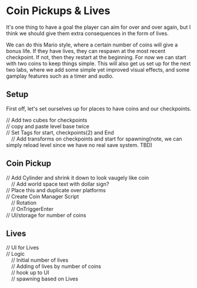 # Coin Pickups & Lives

It's one thing to have a goal the player can aim for over and over again, but I think we should give them extra consequences in the form of lives.

We can do this Mario style, where a certain number of coins will give a bonus life. If they have lives, they can respawn at the most recent checkpoint. If not, then they restart at the beginning. For now we can start with two coins to keep things simple. This will also get us set up for the next two labs, where we add some simple yet improved visual effects, and some gamplay features such as a timer and audio. 

## Setup
First off, let's set ourselves up for places to have coins and our checkpoints.

// Add two cubes for checkpoints  
// copy and paste level base twice  
// Set Tags for start, checkpoints(2) and End  
&ensp;&ensp;// Add transforms on checkpoints and start for spawning(note, we can simply reload level since we have no real save system. TBD)  
  
## Coin Pickup
// Add Cylinder and shrink it down to look vaugely like coin  
&ensp;&ensp;// Add world space text with dollar sign?  
// Place this and duplicate over platforms  
// Create Coin Manager Script  
&ensp;&ensp;// Rotation  
&ensp;&ensp;// OnTriggerEnter  
// UI/storage for number of coins  

## Lives
// UI for Lives  
// Logic  
&ensp;&ensp;// Initial number of lives  
&ensp;&ensp;// Adding of lives by number of coins  
&ensp;&ensp;// hook up to UI  
&ensp;&ensp;// spawning based on Lives  
